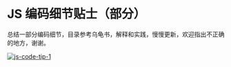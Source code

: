 # JS 编码细节贴士（部分）

总结一部分编码细节，目录参考乌龟书，解释和实践，慢慢更新，欢迎指出不正确的地方，谢谢。

[![js-code-tip-1](https://attachment.soulteary.com/2014/01/08/js-code-tip-1.png "js-code-tip-1")](https://attachment.soulteary.com/2014/01/08/js-code-tip-1.png)

